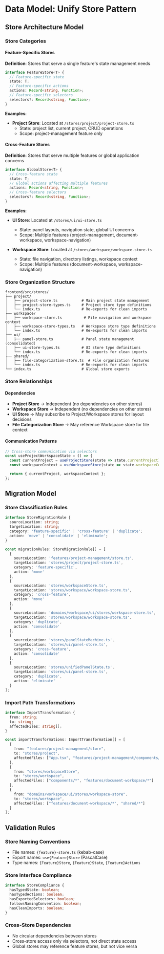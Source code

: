 # Data Model: Unify Store Pattern

## Store Architecture Model

### Store Categories

#### Feature-Specific Stores
**Definition**: Stores that serve a single feature's state management needs

```typescript
interface FeatureStore<T> {
  // Feature-specific state
  state: T;
  // Feature-specific actions
  actions: Record<string, Function>;
  // Feature-specific selectors
  selectors?: Record<string, Function>;
}
```

**Examples**:
- **Project Store**: Located at `/stores/project/project-store.ts`
  - State: project list, current project, CRUD operations
  - Scope: project-management feature only

#### Cross-Feature Stores
**Definition**: Stores that serve multiple features or global application concerns

```typescript
interface GlobalStore<T> {
  // Cross-feature state
  state: T;
  // Global actions affecting multiple features
  actions: Record<string, Function>;
  // Cross-feature selectors
  selectors?: Record<string, Function>;
}
```

**Examples**:
- **UI Store**: Located at `/stores/ui/ui-store.ts`
  - State: panel layouts, navigation state, global UI concerns
  - Scope: Multiple features (project-management, document-workspace, workspace-navigation)

- **Workspace Store**: Located at `/stores/workspace/workspace-store.ts`
  - State: file navigation, directory listings, workspace context
  - Scope: Multiple features (document-workspace, workspace-navigation)

### Store Organization Structure

```
frontend/src/stores/
├── project/
│   ├── project-store.ts           # Main project state management
│   ├── project-store-types.ts     # Project store type definitions
│   └── index.ts                   # Re-exports for clean imports
├── workspace/
│   ├── workspace-store.ts          # File navigation and workspace context
│   ├── workspace-store-types.ts   # Workspace store type definitions
│   └── index.ts                   # Re-exports for clean imports
├── ui/
│   ├── panel-store.ts             # Panel state management (consolidated)
│   ├── ui-store-types.ts          # UI store type definitions
│   └── index.ts                   # Re-exports for clean imports
├── shared/
│   ├── file-categorization-store.ts  # File organization features
│   └── index.ts                   # Re-exports for clean imports
└── index.ts                       # Global store exports
```

### Store Relationships

#### Dependencies
- **Project Store** → Independent (no dependencies on other stores)
- **Workspace Store** → Independent (no dependencies on other stores)
- **UI Store** → May subscribe to Project/Workspace stores for layout decisions
- **File Categorization Store** → May reference Workspace store for file context

#### Communication Patterns
```typescript
// Cross-store communication via selectors
const useProjectWorkspaceState = () => {
  const currentProject = useProjectStore(state => state.currentProject);
  const workspaceContext = useWorkspaceStore(state => state.workspaceContext);

  return { currentProject, workspaceContext };
};
```

## Migration Model

### Store Classification Rules

```typescript
interface StoreMigrationRule {
  sourceLocation: string;
  targetLocation: string;
  category: 'feature-specific' | 'cross-feature' | 'duplicate';
  action: 'move' | 'consolidate' | 'eliminate';
}

const migrationRules: StoreMigrationRule[] = [
  {
    sourceLocation: 'features/project-management/store.ts',
    targetLocation: 'stores/project/project-store.ts',
    category: 'feature-specific',
    action: 'move'
  },
  {
    sourceLocation: 'stores/workspaceStore.ts',
    targetLocation: 'stores/workspace/workspace-store.ts',
    category: 'cross-feature',
    action: 'move'
  },
  {
    sourceLocation: 'domains/workspace/ui/stores/workspace-store.ts',
    targetLocation: 'stores/workspace/workspace-store.ts',
    category: 'duplicate',
    action: 'consolidate'
  },
  {
    sourceLocation: 'stores/panelStateMachine.ts',
    targetLocation: 'stores/ui/panel-store.ts',
    category: 'cross-feature',
    action: 'consolidate'
  },
  {
    sourceLocation: 'stores/unifiedPanelState.ts',
    targetLocation: 'stores/ui/panel-store.ts',
    category: 'duplicate',
    action: 'eliminate'
  }
];
```

### Import Path Transformations

```typescript
interface ImportTransformation {
  from: string;
  to: string;
  affectedFiles: string[];
}

const importTransformations: ImportTransformation[] = [
  {
    from: "features/project-management/store",
    to: "stores/project",
    affectedFiles: ["App.tsx", "features/project-management/components/*"]
  },
  {
    from: "stores/workspaceStore",
    to: "stores/workspace",
    affectedFiles: ["components/*", "features/document-workspace/*"]
  },
  {
    from: "domains/workspace/ui/stores/workspace-store",
    to: "stores/workspace",
    affectedFiles: ["features/document-workspace/*", "shared/*"]
  }
];
```

## Validation Rules

### Store Naming Conventions
- File names: `{feature}-store.ts` (kebab-case)
- Export names: `use{Feature}Store` (PascalCase)
- Type names: `{Feature}Store`, `{Feature}State`, `{Feature}Actions`

### Store Interface Compliance
```typescript
interface StoreCompliance {
  hasTypedState: boolean;
  hasTypedActions: boolean;
  hasExportedSelectors: boolean;
  followsNamingConvention: boolean;
  hasCleanImports: boolean;
}
```

### Cross-Store Dependencies
- No circular dependencies between stores
- Cross-store access only via selectors, not direct state access
- Global stores may reference feature stores, but not vice versa